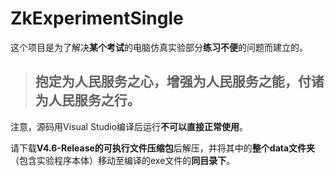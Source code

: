 # **ZkExperimentSingle**

这个项目是为了解决**某个考试**的电脑仿真实验部分**练习不便**的问题而建立的。

> ## **抱定为人民服务之心，增强为人民服务之能，付诸为人民服务之行。**

注意，源码用Visual Studio编译后运行**不可以直接正常使用**。

请下载**V4.6-Release的可执行文件压缩包**后解压，并将其中的**整个data文件夹**（包含实验程序本体）移动至编译的exe文件的**同目录下**。
